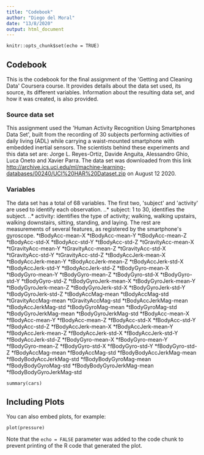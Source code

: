 ```yaml
---
title: "Codebook"
author: "Diego del Moral"
date: "13/8/2020"
output: html_document
---
```


```{r setup, include=FALSE}
knitr::opts_chunk$set(echo = TRUE)
```

## Codebook

This is the codebook for the final assignment of the 'Getting and Cleaning Data' Coursera course. It provides details about the data set used, its source, its different variables. Information about the resulting data set, and how it was created, is also provided.

### Source data set

This assignment used the 'Human Activity Recognition Using Smartphones Data Set', built from the recording of 30 subjects performing activities of daily living (ADL) while carrying a waist-mounted smartphone with embedded inertial sensors. 
The scientists behind these experiments and this data set are: Jorge L. Reyes-Ortiz, Davide Anguita, Alessandro Ghio, Luca Oneto and Xavier Parra.
The data set was downloaded from this link http://archive.ics.uci.edu/ml/machine-learning-databases/00240/UCI%20HAR%20Dataset.zip on August 12 2020.

### Variables
The data set has a total of 68 variables.
The first two, 'subject' and 'activity' are used to identify each observation.
..* subject: 1 to 30, identifies the subject.
..* activity: identifies the type of activity; walking, walking upstairs, walking downstairs, sitting, standing, and laying.
The rest are measurements of several features, as registered by the smartphone's gyroscope.
*tBodyAcc-mean-X
*tBodyAcc-mean-Y
*tBodyAcc-mean-Z
*tBodyAcc-std-X
*tBodyAcc-std-Y
*tBodyAcc-std-Z
*tGravityAcc-mean-X
*tGravityAcc-mean-Y
*tGravityAcc-mean-Z
*tGravityAcc-std-X
*tGravityAcc-std-Y
*tGravityAcc-std-Z
*tBodyAccJerk-mean-X
*tBodyAccJerk-mean-Y
*tBodyAccJerk-mean-Z
*tBodyAccJerk-std-X
*tBodyAccJerk-std-Y
*tBodyAccJerk-std-Z
*tBodyGyro-mean-X
*tBodyGyro-mean-Y
*tBodyGyro-mean-Z
*tBodyGyro-std-X
*tBodyGyro-std-Y
*tBodyGyro-std-Z
*tBodyGyroJerk-mean-X
*tBodyGyroJerk-mean-Y
*tBodyGyroJerk-mean-Z
*tBodyGyroJerk-std-X
*tBodyGyroJerk-std-Y
*tBodyGyroJerk-std-Z
*tBodyAccMag-mean
*tBodyAccMag-std
*tGravityAccMag-mean
*tGravityAccMag-std
*tBodyAccJerkMag-mean
*tBodyAccJerkMag-std
*tBodyGyroMag-mean
*tBodyGyroMag-std
*tBodyGyroJerkMag-mean
*tBodyGyroJerkMag-std
*fBodyAcc-mean-X
*fBodyAcc-mean-Y
*fBodyAcc-mean-Z
*fBodyAcc-std-X
*fBodyAcc-std-Y
*fBodyAcc-std-Z
*fBodyAccJerk-mean-X
*fBodyAccJerk-mean-Y
*fBodyAccJerk-mean-Z
*fBodyAccJerk-std-X
*fBodyAccJerk-std-Y
*fBodyAccJerk-std-Z
*fBodyGyro-mean-X
*fBodyGyro-mean-Y
*fBodyGyro-mean-Z
*fBodyGyro-std-X
*fBodyGyro-std-Y
*fBodyGyro-std-Z
*fBodyAccMag-mean
*fBodyAccMag-std
*fBodyBodyAccJerkMag-mean
*fBodyBodyAccJerkMag-std
*fBodyBodyGyroMag-mean
*fBodyBodyGyroMag-std
*fBodyBodyGyroJerkMag-mean
*fBodyBodyGyroJerkMag-std


```{r cars}
summary(cars)
```

## Including Plots

You can also embed plots, for example:

```{r pressure, echo=FALSE}
plot(pressure)
```

Note that the `echo = FALSE` parameter was added to the code chunk to prevent printing of the R code that generated the plot.
